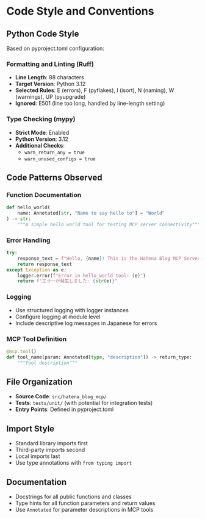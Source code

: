 # Code Style and Conventions

## Python Code Style
Based on pyproject.toml configuration:

### Formatting and Linting (Ruff)
- **Line Length**: 88 characters
- **Target Version**: Python 3.12
- **Selected Rules**: E (errors), F (pyflakes), I (isort), N (naming), W (warnings), UP (pyupgrade)
- **Ignored**: E501 (line too long, handled by line-length setting)

### Type Checking (mypy)
- **Strict Mode**: Enabled
- **Python Version**: 3.12
- **Additional Checks**:
  - `warn_return_any = true`
  - `warn_unused_configs = true`

## Code Patterns Observed

### Function Documentation
```python
def hello_world(
    name: Annotated[str, "Name to say hello to"] = "World"
) -> str:
    """A simple hello world tool for testing MCP server connectivity"""
```

### Error Handling
```python
try:
    response_text = f"Hello, {name}! This is the Hatena Blog MCP Server."
    return response_text
except Exception as e:
    logger.error(f"Error in hello_world tool: {e}")
    return f"エラーが発生しました: {str(e)}"
```

### Logging
- Use structured logging with logger instances
- Configure logging at module level
- Include descriptive log messages in Japanese for errors

### MCP Tool Definition
```python
@mcp.tool()
def tool_name(param: Annotated[type, "description"]) -> return_type:
    """Tool description"""
```

## File Organization
- **Source Code**: `src/hatena_blog_mcp/`
- **Tests**: `tests/unit/` (with potential for integration tests)
- **Entry Points**: Defined in pyproject.toml

## Import Style
- Standard library imports first
- Third-party imports second
- Local imports last
- Use type annotations with `from typing import`

## Documentation
- Docstrings for all public functions and classes
- Type hints for all function parameters and return values
- Use `Annotated` for parameter descriptions in MCP tools
